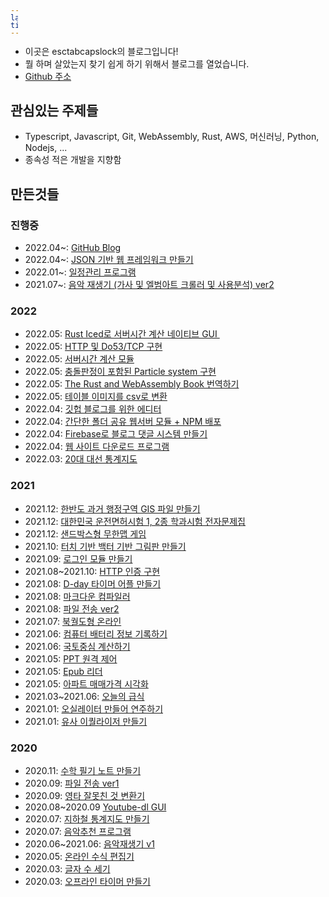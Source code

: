 ```yaml
---
layout: page
title: About
---
```


- 이곳은 esctabcapslock의 블로그입니다!
- 뭘 하며 살았는지 찾기 쉽게 하기 위해서 블로그를 열었습니다.
- [Github 주소](https://github.com/esctabcapslock)

## 관심있는 주제들
- Typescript, Javascript, Git, WebAssembly, Rust, AWS, 머신러닝, Python, Nodejs, ...
- 종속성 적은 개발을 지향함

## 만든것들

### 진행중
- 2022.04~: [GitHub Blog](esctabcapslock.github.io/) <span class="langlogo firebase" title="Firebase"></span><span class="langlogo jekyll" title="Jekyll"></span><span class="langlogo HTML5" title="HTML5"></span><span class="langlogo github" title="Github Pages"></span>  
- 2022.04~: [JSON 기반 웹 프레임워크 만들기](esctabcapslock.github.io/) <span class="langlogo nodejs" title="Nodejs 16.14.2"></span><span class="langlogo HTML5" title="HTML5"></span><span class="langlogo sqlite" title="sqlite 3"></span><span class="langlogo typescript" title="typescript 4.6.3"></span>
- 2022.01~: [일정관리 프로그램](https://github.com/esctabcapslock/JS_Planner) <span class="langlogo nodejs" title="Nodejs 16.14.2"></span><span class="langlogo HTML5" title="HTML5"></span><span class="langlogo sqlite" title="sqlite 3"></span><span class="langlogo typescript" title="typescript 4.6.3"></span>
- 2021.07~: [음악 재생기 (가사 및 엘범아트 크롤러 및 사용분석) ver2](https://github.com/esctabcapslock/Js_Music_Player_2) <span class="langlogo nodejs" title="Nodejs 16.14.2"></span><span class="langlogo HTML5" title="HTML5"></span><span class="langlogo sqlite" title="sqlite 3"></span><span class="langlogo typescript" title="typescript 4.6.3"></span>

### 2022

- 2022.05: [Rust Iced로 서버시간 계산 네이티브 GUI ](https://github.com/esctabcapslock/pickpick) <span class="langlogo rust" title="rust"></span><span class="langlogo python 3.10" title="python 3.10"></span>
- 2022.05: [HTTP 및 Do53/TCP 구현](https://github.com/esctabcapslock/pickpick/blob/master/src/dns.rs) <span class="langlogo rust" title="rust"></span>
- 2022.05: [서버시간 계산 모듈](https://github.com/esctabcapslock/pickpick/blob/master/src/lib.rs) <span class="langlogo rust" title="rust"></span>
- 2022.05: [충돌판정이 포함된  Particle system 구현](https://github.com/esctabcapslock/startpage) <span class="langlogo HTML5" title="HTML5"></span>
- 2022.05: [The Rust and WebAssembly Book 번역하기](https://github.com/esctabcapslock/rustwasmbook-ko) <span class="langlogo rust" title="rust"></span><span class="langlogo webassembly" title="webassembly"></span>
- 2022.05: [테이블 이미지를 csv로 변환](https://github.com/esctabcapslock/tableOCR) <span class="langlogo python" title="Python 3.10"></span><span class="langlogo HTML5" title="HTML5"></span>
- 2022.04: [깃헙 블로그를 위한 에디터](https://esctabcapslock.github.io/editer_for_my_github_blog/asset/index.html) <span class="langlogo HTML5" title="HTML5"></span><span class="langlogo mathjax" title="Mathjax"></span>
- 2022.04: [간단한 폴더 공유 웹서버 모듈 + NPM 배포](https://github.com/esctabcapslock/onweb) <span class="langlogo nodejs" title="Nodejs 16.14.2"></span><span class="langlogo npm" title="NPM"></span>
- 2022.04: [Firebase로 블로그 댓글 시스템 만들기](https://esctabcapslock.github.io/firebase만들기.html) <span class="langlogo firebase" title="Firebase"></span><span class="langlogo HTML5" title="HTML5"></span>
- 2022.04: [웹 사이트 다운로드 프로그램](https://github.com/esctabcapslock/website_download) <span class="langlogo typescript" title="typescript 4.6.3"></span><span class="langlogo nodejs" title="Nodejs 16.14.2"></span>
- 2022.03: [20대 대선 통계지도](https://github.com/esctabcapslock/ElectionMap) <span class="langlogo qgis" title="QGIS 3.6.10"></span><span class="langlogo nodejs" title="Nodejs 16.14.2"></span>


### 2021

- 2021.12: [한반도 과거 행정구역 GIS 파일 만들기](https://github.com/esctabcapslock/boundary_before) <span class="langlogo qgis" title="QGIS 3.6.10"></span><span class="langlogo nodejs" title="Nodejs 16.14.2"></span>
- 2021.12: [대한민국 운전면허시험 1, 2종 학과시험 전자문제집](https://esctabcapslock.github.io/driving_problem/asset/index.html ) <span class="langlogo HTML5" title="HTML5"></span> 
- 2021.12: [샌드박스형 무한맵 게임](https://github.com/esctabcapslock/processing_box2d) <span class="langlogo processing" title="Processing 4.0"></span><span class="langlogo box2d" title="Box2D for Processing"></span>
- 2021.10: [터치 기반 백터 기반 그림판 만들기](https://esctabcapslock.github.io/JS_touch/벡터%20그림판/휠관련.html) <span class="langlogo HTML5" title="HTML5"></span> 
- 2021.09: [로그인 모듈 만들기](https://github.com/esctabcapslock/file_send_2/tree/main/module/login) <span class="langlogo nodejs" title="Nodejs 16.14.2"></span><span class="langlogo HTML5" title="HTML5"></span> 
- 2021.08~2021.10: [HTTP 인증 구현](https://github.com/esctabcapslock/Subscription_everything/blob/main/module/digest.js) <span class="langlogo nodejs" title="Nodejs 16.14.2"></span>
- 2021.08: [D-day 타이머 어플 만들기](https://github.com/esctabcapslock/exam_time) <span class="langlogo kotlin" title="Kotlin"></span><span class="langlogo HTML5" title="HTML5"></span>  
- 2021.08: [마크다운 컴파일러](https://github.com/esctabcapslock/Markdown_Compiler) <span class="langlogo HTML5" title="HTML5"></span><span class="langlogo nodejs" title="Nodejs 16.14.2"></span>
- 2021.08: [파일 전송 ver2](https://github.com/esctabcapslock/file_send_2) <span class="langlogo HTML5" title="HTML5"></span><span class="langlogo nodejs" title="Nodejs 16.14.2"></span>
- 2021.07: [북궐도형 온라인](https://esctabcapslock.github.io/Gyeongbokgung/) <span class="langlogo HTML5" title="HTML5"></span><span class="langlogo python" title="Python 3.9"></span><span class="langlogo jupyter" title="Jupyter Notebook"></span><span class="langlogo PIL"></span>
- 2021.06: [컴퓨터 배터리 정보 기록하기](https://github.com/esctabcapslock/Battery_record/) <span class="langlogo HTML5" title="HTML5"></span><span class="langlogo nodejs" title="Nodejs 16.14.2"></span><span class="langlogo c"></span>
- 2021.06: [국토중심 계산하기](https://github.com/esctabcapslock/center_of_population/) <span class="langlogo python" title="Python 3.9"></span>
- 2021.05: [PPT 원격 제어](https://github.com/esctabcapslock/PPT_Remote_Control) <span class="langlogo HTML5" title="HTML5"></span><span class="langlogo nodejs" title="Nodejs 16.14.2"></span>
- 2021.05: [Epub 리더](https://github.com/esctabcapslock/epub_reader) <span class="langlogo HTML5" title="HTML5"></span><span class="langlogo nodejs" title="Nodejs 16.14.2"></span>
- 2021.05: [아파트 매매가격 시각화](https://esctabcapslock.github.io/Apartment_Actual_Price/2(읍면동).html) <span class="langlogo HTML5" title="HTML5"></span><span class="langlogo python" title="Python 3.9"></span><span class="langlogo jupyter" title="Jupyter Notebook"></span>
- 2021.03~2021.06: [오늘의 급식](https://esctabcapslock.github.io/sasameal/) <span class="langlogo HTML5" title="HTML5"></span> 
- 2021.01: [오실레이터 만들어 연주하기](https://esctabcapslock.github.io/WebAudioAPI/멜로디.html) <span class="langlogo HTML5" title="HTML5"></span> 
- 2021.01: [유사 이퀄라이저 만들기](https://esctabcapslock.github.io/WebAudioAPI/푸리에.html) <span class="langlogo HTML5" title="HTML5"></span> 


### 2020

- 2020.11: [수학 필기 노트 만들기](https://github.com/esctabcapslock/latex_math_reader) <span class="langlogo HTML5" title="HTML5"></span><span class="langlogo nodejs" title="Nodejs 14.?"></span><span class="langlogo mathjax" title="Mathjax"></span>
- 2020.09: [파일 전송 ver1](https://github.com/esctabcapslock/file_send) <span class="langlogo HTML5" title="HTML5"></span><span class="langlogo nodejs" title="Nodejs 14.?"></span>
- 2020.09: [영타 잘못친 것 변환기](https://esctabcapslock.github.io/wrong-ko/한영변환.html) <span class="langlogo HTML5" title="HTML5"></span> 
- 2020.08~2020.09 [Youtube-dl GUI](https://github.com/esctabcapslock/youtube-dl_UI) <span class="langlogo cplusplus" title="C++"></span><span class="langlogo MFC" title="MFC"></span> 
- 2020.07: [지하철 통계지도 만들기](https://github.com/esctabcapslock/Python_Performance_Assessment/tree/main/%232.%20%EC%A7%80%ED%95%98%EC%B2%A0%20%ED%86%B5%EA%B3%84%EC%A7%80%EB%8F%84%20(%EC%B2%B4%EC%A0%90X)) <span class="langlogo python" title="Python 3.8"></span>
- 2020.07: [음악추천 프로그램](https://github.com/esctabcapslock/Python_Performance_Assessment/tree/main/%231.%20%EC%9D%8C%EC%95%85%EC%B6%94%EC%B2%9C%20(%EC%B2%B4%EC%A0%90%20O)/%EC%86%8C%EC%8A%A4%EC%BD%94%EB%93%9C) <span class="langlogo python" title="Python 3.8"></span>
- 2020.06~2021.06: [음악재생기 v1](https://github.com/esctabcapslock/Js_Music_Player)  <span class="langlogo HTML5" title="HTML5"></span><span class="langlogo nodejs" title="Nodejs 14.?"></span>
- 2020.05: [온라인 수식 편집기](https://esctabcapslock.github.io/1/LaTex%EC%97%B0%EC%8A%B5.html) <span class="langlogo HTML5" title="HTML5"></span><span class="langlogo mathjax" title="Mathjax"></span>
- 2020.03: [글자 수 세기](https://esctabcapslock.github.io/1/5(글자수세기).html) <span class="langlogo HTML5" title="HTML5"></span> 
- 2020.03: [오프라인 타이머 만들기](https://esctabcapslock.github.io/1/8(%EC%98%A4%ED%94%84%EB%9D%BC%EC%9D%B8%20%ED%83%80%EC%9D%B4%EB%A8%B8).html) <span class="langlogo HTML5" title="HTML5"></span> 


<style>
    span{
    /*background-size: cover;*/
    background-size: 1em;
    height:1em;
    width: 1em;
    display: inline-block;  
    overflow: hidden;
    }
    .nodejs{background-image:url('assets/img/node.png')}
    .python{background-image:url('assets/img/python.png')}
    .qgis{background-image:url('assets/img/qgis.png')}
    .typescript{background-image:url('assets/img/typescript.png')}
    .firebase{background-image:url('assets/img/firebase.png')}
    .sqlite{background-image:url('assets/img/sqlite.png')}
    .jekyll{background-image:url('assets/img/jekyll.ico')}
    .cplusplus{background-image:url('assets/img/cplusplus.png')}
    .c{background-image:url('assets/img/c.png')}
    .HTML5{background-image:url('assets/img/HTML5.png')}
    .processing{background-image:url('assets/img/processing.png')}
    .kotlin{background-image:url('assets/img/kotlin.png')}
    .MFC{background-image:url('assets/img/mfc.png')}
    .box2d{background-image:url('assets/img/box2d.png')}
    .mathjax{background-image:url('assets/img/mathjax.ico')}
    .github{background-image:url('assets/img/github.png')}
    .jupyter{background-image:url('assets/img/jupyter.ico')}
    .npm{background-image:url('assets/img/npm.png')}
    .webassembly{background-image:url('assets/img/webassembly.ico')}
    .rust{background-image:url('assets/img/rust.png')}
    @media (prefers-color-scheme: dark) {
        .rust{filter:invert(0) !important;}
        .github{filter:invert(0) !important;}
    }

</style>
